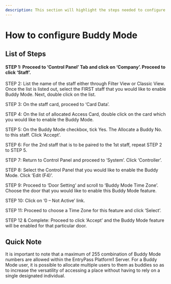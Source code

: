 ```yaml
---
description: This section will highlight the steps needed to configure Buddy Mode
---
```


# How to configure Buddy Mode

## List of Steps

#### STEP 1: Proceed to ‘Control Panel’ Tab and click on ‘Company’. Proceed to click ‘Staff’.

STEP 2: List the name of the staff either through Filter View or Classic View. Once the list is listed out, select the FIRST staff that you would like to enable Buddy Mode. Next, double click on the list.

STEP 3: On the staff card, proceed to ‘Card Data’.

STEP 4: On the list of allocated Access Card, double click on the card which you would like to enable the Buddy Mode.

STEP 5: On the Buddy Mode checkbox, tick Yes. The Allocate a Buddy No. to this staff. Click ‘Accept’.

STEP 6: For the 2nd staff that is to be paired to the 1st staff, repeat STEP 2 to STEP 5.

STEP 7: Return to Control Panel and proceed to ‘System’. Click ‘Controller’.

STEP 8: Select the Control Panel that you would like to enable the Buddy Mode. Click ‘Edit \(F4\)’.

STEP 9: Proceed to ‘Door Setting’ and scroll to ‘Buddy Mode Time Zone’. Choose the door that you would like to enable this Buddy Mode feature.

STEP 10: Click on ‘0 – Not Active’ link.

STEP 11: Proceed to choose a Time Zone for this feature and click ‘Select’.

STEP 12 & Complete: Proceed to click ‘Accept’ and the Buddy Mode feature will be enabled for that particular door.

## Quick Note

It is important to note that a maximum of 255 combination of Buddy Mode numbers are allowed within the EntryPass Platform1 Server. For a Buddy Mode user, it is possible to allocate multiple users to them as buddies so as to increase the versatility of accessing a place without having to rely on a single designated individual.



